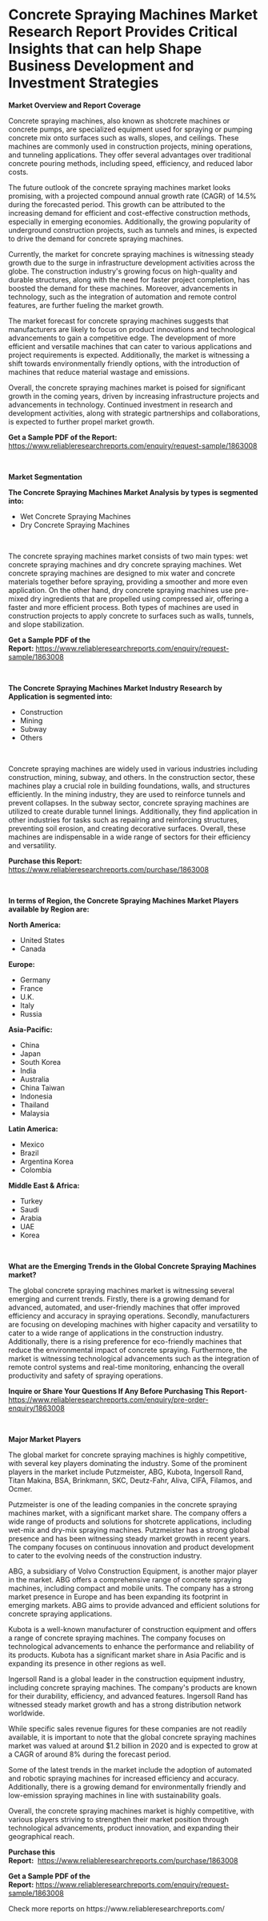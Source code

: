 <p><h1>Concrete Spraying Machines Market Research Report Provides Critical Insights that can help Shape Business Development and Investment Strategies</h1></p><p><strong>Market Overview and Report Coverage</strong></p>
<p><p>Concrete spraying machines, also known as shotcrete machines or concrete pumps, are specialized equipment used for spraying or pumping concrete mix onto surfaces such as walls, slopes, and ceilings. These machines are commonly used in construction projects, mining operations, and tunneling applications. They offer several advantages over traditional concrete pouring methods, including speed, efficiency, and reduced labor costs.</p><p>The future outlook of the concrete spraying machines market looks promising, with a projected compound annual growth rate (CAGR) of 14.5% during the forecasted period. This growth can be attributed to the increasing demand for efficient and cost-effective construction methods, especially in emerging economies. Additionally, the growing popularity of underground construction projects, such as tunnels and mines, is expected to drive the demand for concrete spraying machines.</p><p>Currently, the market for concrete spraying machines is witnessing steady growth due to the surge in infrastructure development activities across the globe. The construction industry's growing focus on high-quality and durable structures, along with the need for faster project completion, has boosted the demand for these machines. Moreover, advancements in technology, such as the integration of automation and remote control features, are further fueling the market growth.</p><p>The market forecast for concrete spraying machines suggests that manufacturers are likely to focus on product innovations and technological advancements to gain a competitive edge. The development of more efficient and versatile machines that can cater to various applications and project requirements is expected. Additionally, the market is witnessing a shift towards environmentally friendly options, with the introduction of machines that reduce material wastage and emissions.</p><p>Overall, the concrete spraying machines market is poised for significant growth in the coming years, driven by increasing infrastructure projects and advancements in technology. Continued investment in research and development activities, along with strategic partnerships and collaborations, is expected to further propel market growth.</p></p>
<p><strong>Get a Sample PDF of the Report:</strong> <a href="https://www.reliableresearchreports.com/enquiry/request-sample/1863008">https://www.reliableresearchreports.com/enquiry/request-sample/1863008</a></p>
<p>&nbsp;</p>
<p><strong>Market Segmentation</strong></p>
<p><strong>The Concrete Spraying Machines Market Analysis by types is segmented into:</strong></p>
<p><ul><li>Wet Concrete Spraying Machines</li><li>Dry Concrete Spraying Machines</li></ul></p>
<p>&nbsp;</p>
<p><p>The concrete spraying machines market consists of two main types: wet concrete spraying machines and dry concrete spraying machines. Wet concrete spraying machines are designed to mix water and concrete materials together before spraying, providing a smoother and more even application. On the other hand, dry concrete spraying machines use pre-mixed dry ingredients that are propelled using compressed air, offering a faster and more efficient process. Both types of machines are used in construction projects to apply concrete to surfaces such as walls, tunnels, and slope stabilization.</p></p>
<p><strong>Get a Sample PDF of the Report:</strong>&nbsp;<a href="https://www.reliableresearchreports.com/enquiry/request-sample/1863008">https://www.reliableresearchreports.com/enquiry/request-sample/1863008</a></p>
<p>&nbsp;</p>
<p><strong>The Concrete Spraying Machines Market Industry Research by Application is segmented into:</strong></p>
<p><ul><li>Construction</li><li>Mining</li><li>Subway</li><li>Others</li></ul></p>
<p>&nbsp;</p>
<p><p>Concrete spraying machines are widely used in various industries including construction, mining, subway, and others. In the construction sector, these machines play a crucial role in building foundations, walls, and structures efficiently. In the mining industry, they are used to reinforce tunnels and prevent collapses. In the subway sector, concrete spraying machines are utilized to create durable tunnel linings. Additionally, they find application in other industries for tasks such as repairing and reinforcing structures, preventing soil erosion, and creating decorative surfaces. Overall, these machines are indispensable in a wide range of sectors for their efficiency and versatility.</p></p>
<p><strong>Purchase this Report:</strong>&nbsp; <a href="https://www.reliableresearchreports.com/purchase/1863008">https://www.reliableresearchreports.com/purchase/1863008</a></p>
<p>&nbsp;</p>
<p><strong>In terms of Region, the Concrete Spraying Machines Market Players available by Region are:</strong></p>
<p>
    <p> <strong> North America: </strong>
        <ul>
            <li>United States</li>
            <li>Canada</li>
        </ul>
        </p> 
    <p> <strong> Europe: </strong>
        <ul>
            <li>Germany</li>
            <li>France</li>
            <li>U.K.</li>
            <li>Italy</li>
            <li>Russia</li>
        </ul>
        </p> 
    <p> <strong> Asia-Pacific: </strong>
        <ul>
            <li>China</li>
            <li>Japan</li>
            <li>South Korea</li>
            <li>India</li>
            <li>Australia</li>
            <li>China Taiwan</li>
            <li>Indonesia</li>
            <li>Thailand</li>
            <li>Malaysia</li>
        </ul>
        </p> 
    <p> <strong> Latin America: </strong>
        <ul>
            <li>Mexico</li>
            <li>Brazil</li>
            <li>Argentina Korea</li>
            <li>Colombia</li>
        </ul>
        </p> 
    <p> <strong> Middle East & Africa: </strong>
        <ul>
            <li>Turkey</li>
            <li>Saudi</li>
            <li>Arabia</li>
            <li>UAE</li>
            <li>Korea</li>
        </ul>
    </p>
    </p>
<p>&nbsp;</p>
<p><strong>What are the Emerging Trends in the Global Concrete Spraying Machines market?</strong></p>
<p><p>The global concrete spraying machines market is witnessing several emerging and current trends. Firstly, there is a growing demand for advanced, automated, and user-friendly machines that offer improved efficiency and accuracy in spraying operations. Secondly, manufacturers are focusing on developing machines with higher capacity and versatility to cater to a wide range of applications in the construction industry. Additionally, there is a rising preference for eco-friendly machines that reduce the environmental impact of concrete spraying. Furthermore, the market is witnessing technological advancements such as the integration of remote control systems and real-time monitoring, enhancing the overall productivity and safety of spraying operations.</p></p>
<p><strong>Inquire or Share Your Questions If Any Before Purchasing This Report</strong>- <a href="https://www.reliableresearchreports.com/enquiry/pre-order-enquiry/1863008">https://www.reliableresearchreports.com/enquiry/pre-order-enquiry/1863008</a></p>
<p>&nbsp;</p>
<p><strong>Major Market Players</strong></p>
<p><p>The global market for concrete spraying machines is highly competitive, with several key players dominating the industry. Some of the prominent players in the market include Putzmeister, ABG, Kubota, Ingersoll Rand, Titan Makina, BSA, Brinkmann, SKC, Deutz-Fahr, Aliva, CIFA, Filamos, and Ocmer.</p><p>Putzmeister is one of the leading companies in the concrete spraying machines market, with a significant market share. The company offers a wide range of products and solutions for shotcrete applications, including wet-mix and dry-mix spraying machines. Putzmeister has a strong global presence and has been witnessing steady market growth in recent years. The company focuses on continuous innovation and product development to cater to the evolving needs of the construction industry.</p><p>ABG, a subsidiary of Volvo Construction Equipment, is another major player in the market. ABG offers a comprehensive range of concrete spraying machines, including compact and mobile units. The company has a strong market presence in Europe and has been expanding its footprint in emerging markets. ABG aims to provide advanced and efficient solutions for concrete spraying applications.</p><p>Kubota is a well-known manufacturer of construction equipment and offers a range of concrete spraying machines. The company focuses on technological advancements to enhance the performance and reliability of its products. Kubota has a significant market share in Asia Pacific and is expanding its presence in other regions as well.</p><p>Ingersoll Rand is a global leader in the construction equipment industry, including concrete spraying machines. The company's products are known for their durability, efficiency, and advanced features. Ingersoll Rand has witnessed steady market growth and has a strong distribution network worldwide.</p><p>While specific sales revenue figures for these companies are not readily available, it is important to note that the global concrete spraying machines market was valued at around $1.2 billion in 2020 and is expected to grow at a CAGR of around 8% during the forecast period.</p><p>Some of the latest trends in the market include the adoption of automated and robotic spraying machines for increased efficiency and accuracy. Additionally, there is a growing demand for environmentally friendly and low-emission spraying machines in line with sustainability goals.</p><p>Overall, the concrete spraying machines market is highly competitive, with various players striving to strengthen their market position through technological advancements, product innovation, and expanding their geographical reach.</p></p>
<p><strong>Purchase this Report:</strong>&nbsp;&nbsp;<a href="https://www.reliableresearchreports.com/purchase/1863008">https://www.reliableresearchreports.com/purchase/1863008</a></p>
<p></p>
<p><strong>Get a Sample PDF of the Report:</strong>&nbsp;<a href="https://www.reliableresearchreports.com/enquiry/request-sample/1863008">https://www.reliableresearchreports.com/enquiry/request-sample/1863008</a></p>
<p>Check more reports on https://www.reliableresearchreports.com/</p>